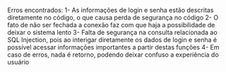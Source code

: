 Erros encontrados: 
1- As informações de login e senha estão descritas diretamente no código, o que causa perda de segurança no código
2- O fato de não ser fechada a conexão faz com que haja a possibilidade de deixar o sistema lento
3- Falta de segurança na consulta relacionada ao SQL Injection, pois ao interigar diretamente os dados de login e senha é possível acessar informações importantes a partir destas funções
4- Em caso de erros, nada é retorno, podendo deixar confuso a experiência do usuário
